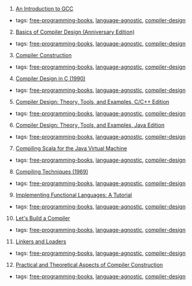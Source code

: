 1. [An Introduction to GCC](http://www.network-theory.co.uk/docs/gccintro/)
  * tags: [free-programming-books](tags/free-programming-books.md), [language-agnostic](tags/language-agnostic.md), [compiler-design](tags/compiler-design.md)
2. [Basics of Compiler Design (Anniversary Edition)](http://www.diku.dk/~torbenm/Basics/)
  * tags: [free-programming-books](tags/free-programming-books.md), [language-agnostic](tags/language-agnostic.md), [compiler-design](tags/compiler-design.md)
3. [Compiler Construction](http://www.ethoberon.ethz.ch/WirthPubl/CBEAll.pdf)
  * tags: [free-programming-books](tags/free-programming-books.md), [language-agnostic](tags/language-agnostic.md), [compiler-design](tags/compiler-design.md)
4. [Compiler Design in C (1990)](http://www.holub.com/software/compiler.design.in.c.html)
  * tags: [free-programming-books](tags/free-programming-books.md), [language-agnostic](tags/language-agnostic.md), [compiler-design](tags/compiler-design.md)
5. [Compiler Design: Theory, Tools, and Examples, C/C++ Edition](http://elvis.rowan.edu/~bergmann/books/cd/c_cpp/)
  * tags: [free-programming-books](tags/free-programming-books.md), [language-agnostic](tags/language-agnostic.md), [compiler-design](tags/compiler-design.md)
6. [Compiler Design: Theory, Tools, and Examples, Java Edition](http://elvis.rowan.edu/~bergmann/books/cd/java/)
  * tags: [free-programming-books](tags/free-programming-books.md), [language-agnostic](tags/language-agnostic.md), [compiler-design](tags/compiler-design.md)
7. [Compiling Scala for the Java Virtual Machine](http://lampwww.epfl.ch/~schinz/thesis-final-A4.pdf)
  * tags: [free-programming-books](tags/free-programming-books.md), [language-agnostic](tags/language-agnostic.md), [compiler-design](tags/compiler-design.md)
8. [Compiling Techniques (1969)](http://www.chilton-computing.org.uk/acl/literature/books/compilingtechniques/overview.htm)
  * tags: [free-programming-books](tags/free-programming-books.md), [language-agnostic](tags/language-agnostic.md), [compiler-design](tags/compiler-design.md)
9. [Implementing Functional Languages: A Tutorial](http://research.microsoft.com/en-us/um/people/simonpj/Papers/pj-lester-book/)
  * tags: [free-programming-books](tags/free-programming-books.md), [language-agnostic](tags/language-agnostic.md), [compiler-design](tags/compiler-design.md)
10. [Let's Build a Compiler](http://www.stack.nl/~marcov/compiler.pdf)
  * tags: [free-programming-books](tags/free-programming-books.md), [language-agnostic](tags/language-agnostic.md), [compiler-design](tags/compiler-design.md)
11. [Linkers and Loaders](http://www.iecc.com/linker/)
  * tags: [free-programming-books](tags/free-programming-books.md), [language-agnostic](tags/language-agnostic.md), [compiler-design](tags/compiler-design.md)
12. [Practical and Theoretical Aspects of Compiler Construction](http://web.stanford.edu/class/archive/cs/cs143/cs143.1128/)
  * tags: [free-programming-books](tags/free-programming-books.md), [language-agnostic](tags/language-agnostic.md), [compiler-design](tags/compiler-design.md)

